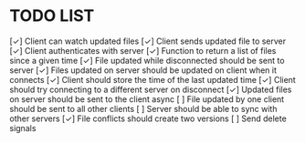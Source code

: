 TODO LIST
=========
[✓] Client can watch updated files
[✓] Client sends updated file to server
[✓] Client authenticates with server
[✓] Function to return a list of files since a given time
[✓] File updated while disconnected should be sent to server
[✓] Files updated on server should be updated on client when it connects
[✓] Client should store the time of the last updated time
[✓] Client should try connecting to a different server on disconnect
[✓] Updated files on server should be sent to the client async
[ ] File updated by one client should be sent to all other clients
[ ] Server should be able to sync with other servers
[✓] File conflicts should create two versions
[ ] Send delete signals

